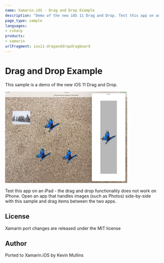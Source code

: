 ```yaml
---
name: Xamarin.iOS - Drag and Drop Example
description: "Demo of the new iOS 11 Drag and Drop. Test this app on an iPad - the drag and drop functionality does not work on iPhone #ios11"
page_type: sample
languages:
- csharp
products:
- xamarin
urlFragment: ios11-draganddropdragboard
---
```

# Drag and Drop Example

This sample is a demo of the new iOS 11 Drag and Drop.

![drag and drop example screenshot](Screenshots/01-sml.png)

Test this app on an iPad - the drag and drop functionality does not work on iPhone. Open an app that handles images (such as Photos) side-by-side with this sample and drag items between the two apps.

## License

Xamarin port changes are released under the MIT license

## Author

Ported to Xamarin.iOS by Kevin Mullins
